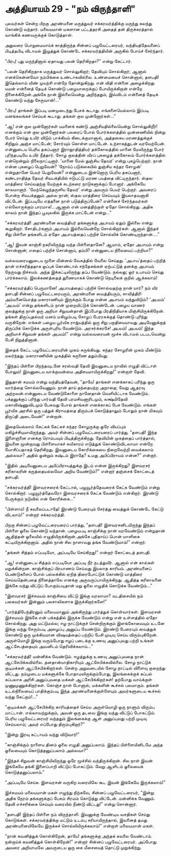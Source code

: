 # அத்தியாயம் 29 - "நம் விருந்தாளி"

புலவர்கள் சென்ற பிறகு அரண்மனை மருத்துவர் சக்கரவர்த்திக்கு மருந்து கலந்து கொண்டு வந்தார். மலையமான் மகளான பட்டத்தரசி அதைத் தன் திருக்கரத்தால் வாங்கிக் கணவருக்குக் கொடுத்தாள்.

அதுவரை பொறுமையாய்க் காத்திருந்த சின்னப் பழுவேட்டரையர், வந்தியத்தேவனைப் பிடித்தபிடி விடாமல் இழுத்துக் கொண்டே சக்கரவர்த்தியின் அருகில் போய்ச் சேர்ந்தார்.

&#8220;பிரபு! புது மருந்தினால் ஏதாவது பலன் தெரிகிறதா?&#8221; என்று கேட்டார்.

&#8220;பலன் தெரிகிறதாக மருத்துவர் சொல்லுகிறார்; தேவியும் சொல்கிறார்; ஆனால் எனக்கென்னவோ நம்பிக்கை உண்டாகவில்லை. உண்மையைச் சொன்னால், தளபதி! இதெல்லாம் வீண் முயற்சி என்றே தோன்றுகிறது. என் விதி என்னை அழைக்கிறது. யமன் என்னைத் தேடிக் கொண்டு பழையாறைக்குப் போயிருக்கிறான் என்றே நினைக்கிறேன்.அங்கே நான் இல்லையென்று அறிந்ததும், இவ்விடம் என்னைத் தேடிக் கொண்டு வந்து சேருவான்!&#8230;&#8221;

&#8220;பிரபு! தாங்கள் இப்படி மனமுடைந்து பேசக் கூடாது. எங்களையெல்லாம் இப்படி மனங்கலங்கச் செய்யக் கூடாது. தங்கள் குல முன்னோர்கள்&#8230;&#8221;

&#8220;ஆ! என் குல முன்னோர்கள் யமனைக் கண்டு அஞ்சியதில்லையென்று சொல்லுகிறீர்! எனக்கும் என் குல முன்னோர்கள் பலரைப் போல் போர்க்களத்தில் முன்னணியில் நின்று போர் செய்து உயிர் விடும் பாக்கியம் கிடைக்குமானால், அத்தகைய மரணத்துக்குச் சிறிதும் அஞ்ச மாட்டேன்; சோர்வும் கொள்ள மாட்டேன். உற்சாகத்துடன் வரவேற்பேன். என்னுடைய பெரிய தகப்பனார் இராஜாதித்தியர் தக்கோலத்தில் யானை மேலிருந்து போர் புரிந்தபடியே உயிர் நீத்தார். சோழ குலத்தின் வீரப் புகழைத் தக்கோலம் போர்க்களத்தில் என்றென்றும் நிலைநாட்டினார். &#8216;யானை மேல் துஞ்சிய தேவர்&#8217; என்று புகழ்பெற்றார். நான் என்ன புகழைப் பெறுவேன்? &#8216;நோய்ப் படுக்கையில் துஞ்சிய சுந்தர சோழன்&#8217; என்றுதானே பெயர் பெறுவேன்? என்னுடைய இன்னொரு பெரிய தகப்பனார், கண்டராதித்த தேவர் சிவபக்தியில் ஈடுபட்டு மரண பயத்தை விட்டிருந்தார். ஸ்தல யாத்திரை செய்வதற்கு மேற்குக் கடற்கரை நாடுகளுக்குப் போனார். அங்கேயே காலமானார். &#8216;மேற்கெழுந்தருளிய தேவர்&#8217; என்று அவரும் பெயர் பெற்றார். அவரைப் போன்ற சிவபக்தனும் அல்ல நான்; ஸ்தல யாத்திரை செய்யவும் இயலாதவனாகி விட்டேன். இப்படியே எத்தனை நாள் படுத்திருப்பேன்? என்னைச் சேர்ந்தவர்கள் எல்லோருக்கும் பாரமாக!&#8230;ஆனால் என் மனத்திற்குள் ஏதோ சொல்கிறது. அதிக காலம் நான் இந்தப் பூவுலகில் இருக்க மாட்டேன் என்று&#8230;&#8221;

&#8220;சக்கரவர்த்தி! அரண்மனை வைத்தியர் தங்களுக்கு அபாயம் ஏதும் இல்லை என்று கூறுகிறார். சோதிடர்களும் அபாயம் இல்லையென்றே சொல்கிறார்கள். ஆனால் இந்தச் சிறு பிள்ளை தங்களிடம் ஏதோ அபாயத்தைப் பற்றிச் சொல்லிக் கொண்டிருந்தான்&#8230;.&#8221;

&#8220;ஆ! இவன் காஞ்சி நகரிலிருந்து வந்த பிள்ளைதானே? ஆமாம், ஏதோ அபாயம் என்று சொன்னான்; எதைப் பற்றிச் சொன்னாய், தம்பி? என்னுடைய நிலையைப் பற்றியா?&#8221;

வல்லவரையனுடைய மூளை மின்னல் வேகத்தில் வேலை செய்தது. &#8216;அபாய&#8217;த்தைப் பற்றித் தான் எச்சரித்ததாக ஒப்புக் கொண்டால் சந்தேகங்கள் ஏற்பட்டுத் தனக்கு அபாயம் நேருவது நிச்சயம். அந்த இக்கட்டிலிருந்து தப்ப வேண்டும். நல்லது; ஓர் உபாயம் செய்து பார்க்கலாம். இலக்கணத்தைத் துணையாகக் கொண்டு நெடிலைக் குறில் ஆக்கலாம்!

&#8220;சக்கரவர்த்திப் பெருமானே! அபாயத்தைப் பற்றிச் சொல்வதற்கு நான் யார்? நம் வீர தளபதி சின்னப் பழுவேட்டரையரும், அரண்மனை வைத்தியரும், சாவித்திரி அம்மனையொத்த மகாராணியும் இருக்கும் போது என்ன அபாயம் வந்துவிடும்? &#8216;அபயம்&#8217; &#8216;அபயம்&#8217; என்று தங்களிடம் நான் முறையிட்டுக் கொண்டேன். பழைய வாணர் குலத்துக்கு நான் ஒரு அறியா சிறுவன்தான் இப்போது பிரதிநிதியாக மிஞ்சியிருக்கிறேன். தங்கள் திருப்புதல்வர் மனம் மகிழும்படி சோழப் பேரரசுக்குத் தொண்டு புரிந்து வருகிறேன். எங்கள் பழைய பூர்வீக ராஜ்யத்தில் ஒரு சிறு பகுதியையாவது அடியேனுக்குத் திருப்பிக் கொடுக்க அருள்புரிய வேண்டும். அரசர்க்கரசே! அபயம்! அபயம்! இந்த அறியாச் சிறுவன் தங்கள் அபயம்!&#8221; என்று வல்லவரையன் மூச்சு விடாமல் படபடவென்று பேசி நிறுத்தினான்.

இதைக் கேட்ட பழுவேட்டரையரின் முகம் சுருங்கியது. சுந்தர சோழரின் முகம் மீண்டும் மலர்ந்தது. மகாராணியின் முகத்தில் கருணை ததும்பியது.

&#8220;இந்தப் பிள்ளை பிறந்தவுடனே சரஸ்வதி தேவி இவனுடைய நாவில் எழுதி விட்டாள் போலும்! இவனுடைய வாக்குவன்மை அதிசயமாயிருக்கிறது!&#8221; என்றாள் தேவி.

இதுதான் சமயம் என்று வந்தியத்தேவன், &#8220;தாயே! தாங்கள் எனக்காகப் பரிந்து ஒரு வார்த்தை சொல்லவேணும். நான் தாய் தந்தையற்ற அநாதை; வேறு ஆதரவு அற்றவன்.என்னுடைய வேண்டுகோளை நானேதான் வெளியிட்டாக வேண்டும். பக்தனுக்குப் பரிந்து பார்வதி தேவி பரமசிவனாரிடமும், லக்ஷ்மிதேவி மகாவிஷ்ணுவிடமும் பேசுவது போல் தாங்கள் எனக்காகப் பேச வேண்டும். எங்கள் பூர்வீக அரசில் ஒரு பத்துக் கிராமத்தை திரும்பக் கொடுத்தாலும் போதும் நான் மிகவும் திருப்தி அடைவேன்!&#8221; என்றான்.

இதையெல்லாம் கேட்கக் கேட்கச் சுந்தர சோழருக்கு ஒரே வியப்பும் மகிழ்ச்சியுமாயிருந்தது. அவர் சின்னப் பழுவேட்டரையரைப் பார்த்து, &#8220;தளபதி! இந்த இளைஞனை எனக்கு ரொம்பவும் பிடித்திருக்கிறது. தேவியின் முகத்தைப் பார்த்தால், இவனை மூன்றாவது பிள்ளையாகச் சுவீகாரம் எடுத்துக் கொண்டுவிடலாமா என்றே யோசிப்பதாகத் தெரிகிறது. இவனுடைய கோரிக்கையை நிறைவேற்றி வைக்கலாம் அல்லவா? அதில் ஒன்றும் கஷ்டம் இராதே? உமது அபிப்பிராயம் என்ன?&#8221; என்றார்.

&#8220;இதில் அடியேனுடைய அபிப்பிராயத்துக்கு இடம் என்ன இருக்கிறது? இளவரசர் கரிகாலரின் கருத்தையல்லவோ அறிய வேண்டும்?&#8221; என்றார் தஞ்சைக் கோட்டைத் தளபதி.

&#8220;சக்கரவர்த்தி! இளவரசரைக் கேட்டால், பழுவூர்த்தேவரைக் கேட்க வேண்டும் என்று சொல்கிறார். பழுவூர்த்தேவரோ இளவரசரைக் கேட்க வேண்டும் என்கிறார். இரண்டு பேருக்கும் நடுவில் என் கோரிக்கை&#8230;&#8221;

&#8220;பிள்ளாய்! நீ கவலைப்படாதே! இரண்டு பேரையும் சேர்த்து வைத்துக் கொண்டே கேட்டு விடலாம்!&#8221; என்றார் சக்கரவர்த்தி.

பிறகு சின்னப் பழுவேட்டரையரைப் பார்த்து, &#8220;தளபதி! இளவரசனிடமிருந்து இந்தப் பிள்ளை ஓலை கொண்டு வந்தான். பழையபடி காஞ்சிக்கு நான் வரவேண்டும் என்றுதான் ஆதித்தன் ஓலையில் எழுதியிருக்கிறான்.அங்கே புதிதாய்ப் பொன் மாளிகை கட்டியிருக்கிறானாம். அதில் நான் சில நாளாவது தங்க வேண்டுமாம்!&#8221; என்றார்.

&#8220;தங்கள் சித்தம் எப்படியோ, அப்படியே செய்கிறது!&#8221; என்றார் கோட்டைத் தளபதி.

&#8220;ஆ! என்னுடைய சித்தம் எப்படியோ அப்படி நீர் நடத்துவீர். ஆனால் என் கால்கள் மறுக்கின்றன. காஞ்சிக்குப் பிரயாணம் செய்வது இயலாத காரியம். அரண்மனைப் பெண்டுகளைப் போல் பல்லக்கில் ஏறித் திரைபோட்டுக் கொண்டு யாத்திரை செய்வதென்பதை நினைத்தாலே எனக்கு அருவருப்பாயிருக்கிறது. ஆதித்த கரிகாலனை இங்கே வந்து விட்டுப் போகும்படிதான் மறு ஓலை எழுதிக் கொடுக்க வேண்டும்&#8230;&#8221;

&#8220;இளவரசர் இச்சமயம் காஞ்சியை விட்டு இங்கு வரலாமா? வடதிசையில் நம் பகைவர்கள் இன்னும் பலசாலிகளாக இருக்கிறார்களே!&#8221;

&#8220;பார்த்திபேந்திரனும் மலையமானும் அங்கிருந்து பார்த்துக் கொள்வார்கள். இளவரசன் இச்சமயம் இங்கே என் பக்கத்தில் இருக்க வேண்டும் என்று என் உள்ளத்தில் ஏதோ சொல்கிறது. அது மட்டுமல்ல; ஈழ நாட்டுக்குச் சென்றிருக்கும் இளங்கோவையும் உடனே இங்கு வந்து சேரும்படி அழைப்பு அனுப்ப வேண்டும். இரண்டு பேரையும் வைத்துக் கொண்டு ஒரு முக்கியமான விஷயத்தைப் பற்றிப் பேசி முடிவு செய்ய விரும்புகிறேன். அருள்மொழி இங்கு வரும்போது ஈழப் படைக்கு உணவு அனுப்புவது பற்றி உங்கள் ஆட்சேபத்தையும் அவனிடம் தெரிவிக்கலாம்&#8230;&#8221;

&#8220;சக்கரவர்த்தி! மன்னிக்க வேண்டும். ஈழத்துக்கு உணவு அனுப்புவதை நான் ஆட்சேபிக்கவில்லை. தனதான்யாதிகாரியும் ஆட்சேபிக்கவில்லை. சோழ நாட்டுக் குடிமக்கள் ஆட்சேபிக்கிறார்கள். சென்ற அறுவடையில் சோழ நாட்டில் விளைவு குறைந்து விட்டது. நம்முடைய மக்களுக்கே போதாமலிருக்கும்போது, இலங்கைக்குக் கப்பல் கப்பலாக அரிசி அனுப்புவதை மக்கள் ஆட்சேபிக்கிறார்கள்! தற்போது வாய்க்குள் முணுமுணுக்கிறார்கள். கொஞ்ச நாள் போனால், மக்களின் கூச்சல் பலமாகும். தங்கள் உடல்நிலையைப் பாதிக்கும்படி இந்த அரண்மனைக்குள்ளேயும் அவர்களுடைய கூச்சல் வந்து கேட்கும்!&#8230;&#8221;

&#8220;குடிமக்கள் ஆட்சேபிக்கிற காரியத்தைச் செய்ய அருள்மொழி ஒரு நாளும் விரும்ப மாட்டான். எல்லாவற்றுக்கும், அவன் ஒரு தடவை இங்கு வந்து விட்டுப் போகட்டும். பெரிய பழுவேட்டரையர் வந்ததும் இலங்கைக்கு ஆள் அனுப்புவது பற்றி முடிவு செய்யலாம்; அவர் எப்போது திரும்புகிறார்?&#8221;

&#8220;இன்று இரவு கட்டாயம் வந்து விடுவார்!&#8221;

&#8220;காஞ்சிக்கும் நாளைய தினம் ஓலை எழுதி அனுப்பலாம். இந்தப் பிள்ளையினிடமே அந்த ஓலையையும் கொடுத்தனுப்பலாம் அல்லவா?&#8221;

&#8220;இந்தச் சிறுவன் காஞ்சியிலிருந்து ஒரே மூச்சில் வந்திருக்கிறான். சில நாள் இவன் இங்கேயே தங்கி இளைப்பாறி விட்டுப் போகட்டும். வேறு ஆளிடம் ஓலையைக் கொடுத்தனுப்பலாம்.&#8221;

&#8220;அப்படியே செய்க. இளவரசன் வருகிற வரையிலே கூட இவன் இங்கேயே இருக்கலாம்!&#8221;

இச்சமயம் மலையமான் மகள் எழுந்து நிற்கவே, சின்னப் பழுவேட்டரையர், &#8220;இன்று அதிக நேரம் தங்களுக்குப் பேசும் சிரமம் கொடுத்து விட்டேன். மன்னிக்க வேணும். தேவி எச்சரிக்கை செய்யும் வரையில் நீண்டு விட்டது!&#8221; என்று சொன்னார்.

&#8220;தளபதி! இந்தப் பிள்ளை நம் விருந்தாளி. இவனுக்கு வேண்டிய வசதிகள் செய்து கொடுங்கள். சக்கரவர்த்திக்கு மட்டும் உடம்பு சரியாயிருந்தால், இவனைத் தமது அரண்மனையிலேயே இருக்கச் சொல்லியிருக்கலாம்!&#8221; என்றாள் மலையமான் மகள்.

&#8220;நான் கவனித்துக் கொள்கிறேன், தாயே! தங்களுக்கு அந்தக் கவலை வேண்டாம். நன்றாய்க் கவனித்துக் கொள்கிறேன்!&#8221; என்றார் சின்னப் பழுவேட்டரையர். அப்போது அவரை அறியாமலே அவருடைய ஒரு கை மீசையைத் தொட்டு முறுக்கிற்று.
